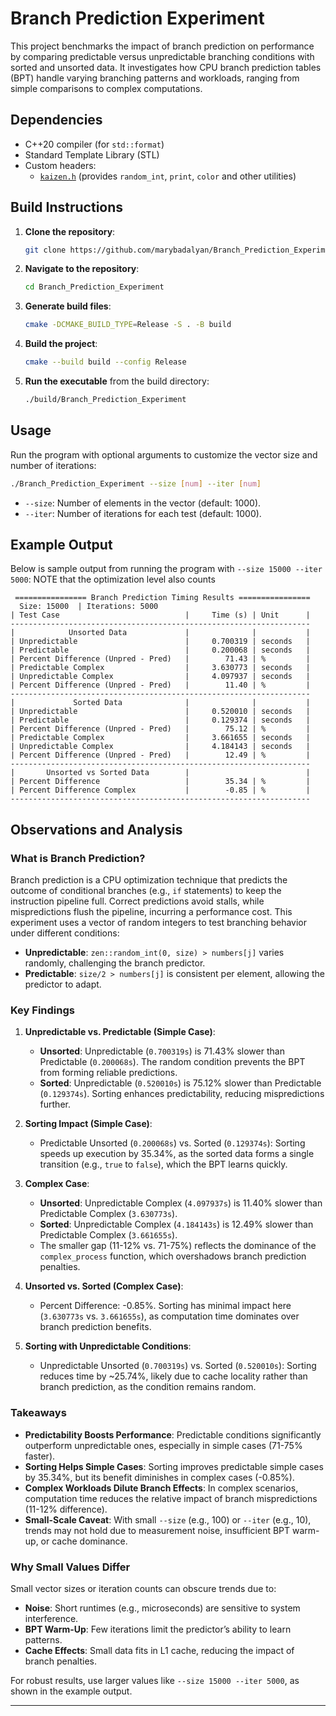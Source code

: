 
# Branch Prediction Experiment

This project benchmarks the impact of branch prediction on performance by comparing predictable versus unpredictable branching conditions with sorted and unsorted data. It investigates how CPU branch prediction tables (BPT) handle varying branching patterns and workloads, ranging from simple comparisons to complex computations.

## Dependencies

- C++20 compiler (for `std::format`)
- Standard Template Library (STL)
- Custom headers:
  - [`kaizen.h`](https://github.com/heinsaar/kaizen) (provides `random_int`, `print`, `color` and other utilities)

## Build Instructions

1. **Clone the repository**:
    ```bash
    git clone https://github.com/marybadalyan/Branch_Prediction_Experiment
    ```

2. **Navigate to the repository**:
    ```bash
    cd Branch_Prediction_Experiment
    ```

3. **Generate build files**:
    ```bash
    cmake -DCMAKE_BUILD_TYPE=Release -S . -B build
    ```

4. **Build the project**:
    ```bash
    cmake --build build --config Release
    ```

5. **Run the executable** from the build directory:
    ```bash
    ./build/Branch_Prediction_Experiment
    ```

## Usage

Run the program with optional arguments to customize the vector size and number of iterations:

```bash
./Branch_Prediction_Experiment --size [num] --iter [num]
```

- `--size`: Number of elements in the vector (default: 1000).
- `--iter`: Number of iterations for each test (default: 1000).

## Example Output

Below is sample output from running the program with `--size 15000 --iter 5000`:
NOTE that the optimization level also counts
```
 ================ Branch Prediction Timing Results ================
  Size: 15000  | Iterations: 5000
| Test Case                            |     Time (s) | Unit      |
-------------------------------------------------------------------
|            Unsorted Data             |              |           |
| Unpredictable                        |     0.700319 | seconds   |
| Predictable                          |     0.200068 | seconds   |
| Percent Difference (Unpred - Pred)   |        71.43 | %         |
| Predictable Complex                  |     3.630773 | seconds   |
| Unpredictable Complex                |     4.097937 | seconds   |
| Percent Difference (Unpred - Pred)   |        11.40 | %         |
-------------------------------------------------------------------
|             Sorted Data              |              |           |
| Unpredictable                        |     0.520010 | seconds   |
| Predictable                          |     0.129374 | seconds   |
| Percent Difference (Unpred - Pred)   |        75.12 | %         |
| Predictable Complex                  |     3.661655 | seconds   |
| Unpredictable Complex                |     4.184143 | seconds   |
| Percent Difference (Unpred - Pred)   |        12.49 | %         |
-------------------------------------------------------------------
|       Unsorted vs Sorted Data        |                          |
| Percent Difference                   |        35.34 | %         |
| Percent Difference Complex           |        -0.85 | %         |
-------------------------------------------------------------------
```

## Observations and Analysis

### What is Branch Prediction?
Branch prediction is a CPU optimization technique that predicts the outcome of conditional branches (e.g., `if` statements) to keep the instruction pipeline full. Correct predictions avoid stalls, while mispredictions flush the pipeline, incurring a performance cost. This experiment uses a vector of random integers to test branching behavior under different conditions:
- **Unpredictable**: `zen::random_int(0, size) > numbers[j]` varies randomly, challenging the branch predictor.
- **Predictable**: `size/2 > numbers[j]` is consistent per element, allowing the predictor to adapt.

### Key Findings

1. **Unpredictable vs. Predictable (Simple Case)**:
   - **Unsorted**: Unpredictable (`0.700319s`) is 71.43% slower than Predictable (`0.200068s`). The random condition prevents the BPT from forming reliable predictions.
   - **Sorted**: Unpredictable (`0.520010s`) is 75.12% slower than Predictable (`0.129374s`). Sorting enhances predictability, reducing mispredictions further.

2. **Sorting Impact (Simple Case)**:
   - Predictable Unsorted (`0.200068s`) vs. Sorted (`0.129374s`): Sorting speeds up execution by 35.34%, as the sorted data forms a single transition (e.g., `true` to `false`), which the BPT learns quickly.

3. **Complex Case**:
   - **Unsorted**: Unpredictable Complex (`4.097937s`) is 11.40% slower than Predictable Complex (`3.630773s`).
   - **Sorted**: Unpredictable Complex (`4.184143s`) is 12.49% slower than Predictable Complex (`3.661655s`).
   - The smaller gap (11-12% vs. 71-75%) reflects the dominance of the `complex_process` function, which overshadows branch prediction penalties.

4. **Unsorted vs. Sorted (Complex Case)**:
   - Percent Difference: -0.85%. Sorting has minimal impact here (`3.630773s` vs. `3.661655s`), as computation time dominates over branch prediction benefits.

5. **Sorting with Unpredictable Conditions**:
   - Unpredictable Unsorted (`0.700319s`) vs. Sorted (`0.520010s`): Sorting reduces time by ~25.74%, likely due to cache locality rather than branch prediction, as the condition remains random.

### Takeaways
- **Predictability Boosts Performance**: Predictable conditions significantly outperform unpredictable ones, especially in simple cases (71-75% faster).
- **Sorting Helps Simple Cases**: Sorting improves predictable simple cases by 35.34%, but its benefit diminishes in complex cases (-0.85%).
- **Complex Workloads Dilute Branch Effects**: In complex scenarios, computation time reduces the relative impact of branch mispredictions (11-12% difference).
- **Small-Scale Caveat**: With small `--size` (e.g., 100) or `--iter` (e.g., 10), trends may not hold due to measurement noise, insufficient BPT warm-up, or cache dominance.

### Why Small Values Differ
Small vector sizes or iteration counts can obscure trends due to:
- **Noise**: Short runtimes (e.g., microseconds) are sensitive to system interference.
- **BPT Warm-Up**: Few iterations limit the predictor’s ability to learn patterns.
- **Cache Effects**: Small data fits in L1 cache, reducing the impact of branch penalties.

For robust results, use larger values like `--size 15000 --iter 5000`, as shown in the example output.

---
